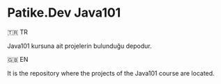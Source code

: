 # Patike.Dev Java101 
🇹🇷 TR

Java101 kursuna ait projelerin bulunduğu depodur.

🇬🇧 EN

It is the repository where the projects of the Java101 course are located.

